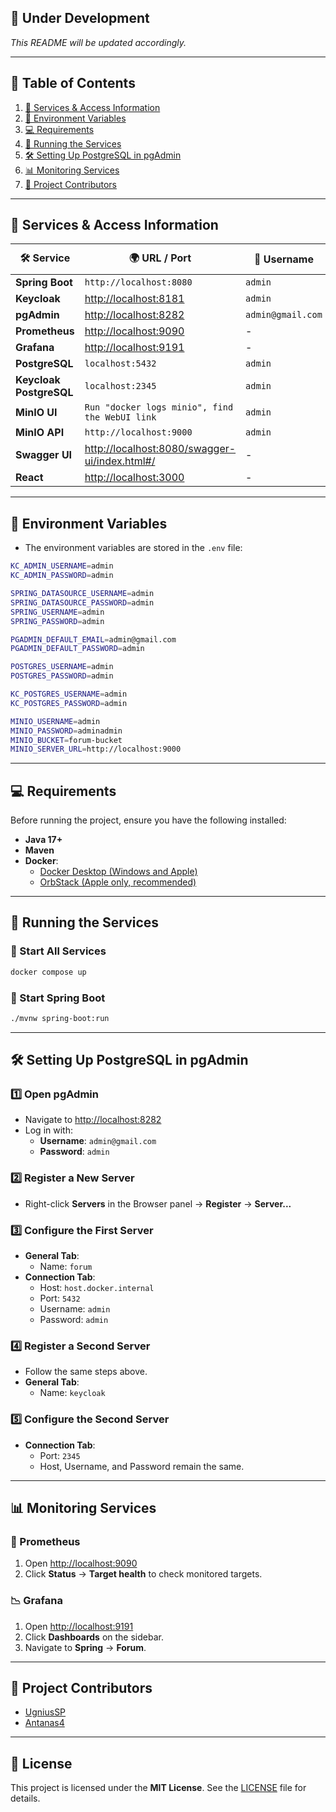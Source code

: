 ## 🚀 Under Development

*This README will be updated accordingly.*

---

## 📖 Table of Contents

1. [🔗 Services & Access Information](#-services--access-information)
2. [📝 Environment Variables](#-environment-variables)
3. [💻 Requirements](#-requirements)
4. [🚀 Running the Services](#-running-the-services)
5. [🛠 Setting Up PostgreSQL in pgAdmin](#-setting-up-postgresql-in-pgadmin)
6. [📊 Monitoring Services](#-monitoring-services)
7. [👥 Project Contributors](#-project-contributors)

---

## 🔗 Services & Access Information

| 🛠 Service                 | 🌍 URL / Port                                                                                  | 👤 Username       | 🔑 Password  |
|----------------------------|------------------------------------------------------------------------------------------------|-------------------|--------------|
| **Spring Boot**            | `http://localhost:8080`                                                                        | `admin`           | `admin`      |
| **Keycloak**               | [http://localhost:8181](http://localhost:8181)                                                 | `admin`           | `admin`      |
| **pgAdmin**                | [http://localhost:8282](http://localhost:8282)                                                 | `admin@gmail.com` | `admin`      |
| **Prometheus**             | [http://localhost:9090](http://localhost:9090)                                                 | -                 | -            |
| **Grafana**                | [http://localhost:9191](http://localhost:9191)                                                 | -                 | -            |
| **PostgreSQL**             | `localhost:5432`                                                                               | `admin`           | `admin`      |
| **Keycloak<br>PostgreSQL** | `localhost:2345`                                                                               | `admin`           | `admin`      |
| **MinIO UI**               | `Run "docker logs minio", find the WebUI link`                                                 | `admin`           | `adminadmin` |
| **MinIO API**              | `http://localhost:9000`                                                                        | `admin`           | `adminadmin` |
| **Swagger UI**             | [http://localhost:8080/swagger-ui/index.html#/](http://localhost:8080/swagger-ui/index.html#/) | -                 | -            |
 | **React**                  | [http://localhost:3000](http://localhost:3000)                                                 | -                 | -            |"

---

## 📝 Environment Variables

- The environment variables are stored in the `.env` file:
```sh
KC_ADMIN_USERNAME=admin
KC_ADMIN_PASSWORD=admin

SPRING_DATASOURCE_USERNAME=admin
SPRING_DATASOURCE_PASSWORD=admin
SPRING_USERNAME=admin
SPRING_PASSWORD=admin

PGADMIN_DEFAULT_EMAIL=admin@gmail.com
PGADMIN_DEFAULT_PASSWORD=admin

POSTGRES_USERNAME=admin
POSTGRES_PASSWORD=admin

KC_POSTGRES_USERNAME=admin
KC_POSTGRES_PASSWORD=admin

MINIO_USERNAME=admin
MINIO_PASSWORD=adminadmin
MINIO_BUCKET=forum-bucket
MINIO_SERVER_URL=http://localhost:9000
```

---

## 💻 Requirements

Before running the project, ensure you have the following installed:

- **Java 17+**
- **Maven**
- **Docker**:
  - [Docker Desktop (Windows and Apple)](https://www.docker.com/products/docker-desktop/)
  - [OrbStack (Apple only, recommended)](https://orbstack.dev/download)
---

## 🚀 Running the Services

### 🚢 Start All Services

```sh
docker compose up
```

### 🚀 Start Spring Boot

```sh
./mvnw spring-boot:run
```

---

## 🛠 Setting Up PostgreSQL in pgAdmin

### 1️⃣ Open pgAdmin

- Navigate to [http://localhost:8282](http://localhost:8282)
- Log in with:
  - **Username**: `admin@gmail.com`
  - **Password**: `admin`

### 2️⃣ Register a New Server

- Right-click **Servers** in the Browser panel → **Register** → **Server...**

### 3️⃣ Configure the First Server

- **General Tab**:
  - Name: `forum`
- **Connection Tab**:
  - Host: `host.docker.internal`
  - Port: `5432`
  - Username: `admin`
  - Password: `admin`

### 4️⃣ Register a Second Server

- Follow the same steps above.
- **General Tab**:
  - Name: `keycloak`

### 5️⃣ Configure the Second Server

- **Connection Tab**:
  - Port: `2345`
  - Host, Username, and Password remain the same.

---

## 📊 Monitoring Services

### 📡 Prometheus

1. Open [http://localhost:9090](http://localhost:9090)
2. Click **Status** → **Target health** to check monitored targets.

### 📉 Grafana

1. Open [http://localhost:9191](http://localhost:9191)
2. Click **Dashboards** on the sidebar.
3. Navigate to **Spring** → **Forum**.

---

## 👥 Project Contributors

- [UgniusSP](https://github.com/UgniusSP)
- [Antanas4](https://github.com/Antanas4)

---

## 📜 License

This project is licensed under the **MIT License**. See the [LICENSE](LICENSE) file for details.